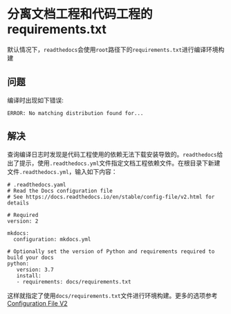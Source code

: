 
# 分离文档工程和代码工程的requirements.txt

默认情况下，`readthedocs`会使用`root`路径下的`requirements.txt`进行编译环境构建

## 问题

编译时出现如下错误:

```
ERROR: No matching distribution found for...
```

## 解决

查询编译日志时发现是代码工程使用的依赖无法下载安装导致的。`readthedocs`给出了提示，使用`.readthedocs.yml`文件指定文档工程依赖文件。在根目录下新建文件`.readthedocs.yml`，输入如下内容：

```
# .readthedocs.yaml
# Read the Docs configuration file
# See https://docs.readthedocs.io/en/stable/config-file/v2.html for details

# Required
version: 2

mkdocs:
  configuration: mkdocs.yml

# Optionally set the version of Python and requirements required to build your docs
python:
   version: 3.7
   install:
   - requirements: docs/requirements.txt
```

这样就指定了使用`docs/requirements.txt`文件进行环境构建。更多的选项参考[Configuration File V2](https://docs.readthedocs.io/en/stable/config-file/v2.html#python)